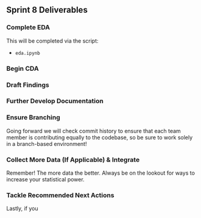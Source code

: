 ## Sprint 8 Deliverables

### Complete EDA 

This will be completed via the script:

* `eda.ipynb`

### Begin CDA



### Draft Findings



### Further Develop Documentation


### Ensure Branching

Going forward we will check commit history to ensure that each team member is contributing equally to the codebase, so be sure to work solely in a branch-based environment!

### Collect More Data (If Applicable) & Integrate

Remember! The more data the better. Always be on the lookout for ways to increase your statistical power.

### Tackle Recommended Next Actions

Lastly, if you
